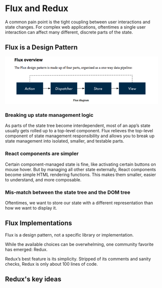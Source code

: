 # Flux and Redux

A common pain point is the tight coupling between user interactions and state changes. For complex web applications, oftentimes a single user interaction can affect many different, discrete parts of the state.

## Flux is a Design Pattern

![flux overview](./images/flux-overview.png "Flux Overview")

### Breaking up state management logic

As parts of the state tree become interdependent, most of an app’s state usually gets rolled up to a top-level component. Flux relieves the top-level component of state management responsibility and allows you to break up state management into isolated, smaller, and testable parts.

### React components are simpler

Certain component-managed state is fine, like activating certain buttons on mouse hover. But by managing all other state externally, React components become simple HTML rendering functions. This makes them smaller, easier to understand, and more composable.

### Mis-match between the state tree and the DOM tree

Oftentimes, we want to store our state with a different representation than how we want to display it.

## Flux Implementations

Flux is a design pattern, not a specific library or implementation.

While the available choices can be overwhelming, one community favorite has emerged: Redux.

Redux’s best feature is its simplicity. Stripped of its comments and sanity checks, Redux is only about 100 lines of code.

## Redux's key ideas

